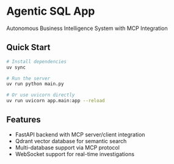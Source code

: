 # Agentic SQL App

Autonomous Business Intelligence System with MCP Integration

## Quick Start

```bash
# Install dependencies
uv sync

# Run the server
uv run python main.py

# Or use uvicorn directly
uv run uvicorn app.main:app --reload
```

## Features

- FastAPI backend with MCP server/client integration
- Qdrant vector database for semantic search
- Multi-database support via MCP protocol
- WebSocket support for real-time investigations